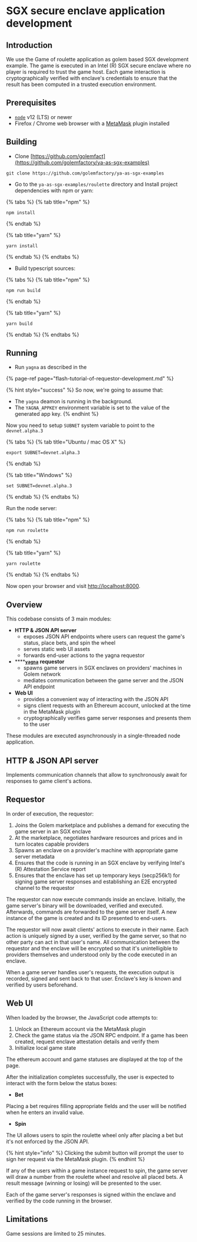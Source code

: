 # SGX secure enclave application development

## Introduction

We use the Game of roulette application as golem based SGX development example. The game is executed in an Intel \(R\) SGX secure enclave where no player is required to trust the game host. Each game interaction is cryptographically verified with enclave's credentials to ensure that the result has been computed in a trusted execution environment.

## Prerequisites

* [`node`](https://nodejs.org/en/download/) v12 \(LTS\) or newer
* Firefox / Chrome web browser with a [MetaMask](https://metamask.io/download.html) plugin installed

## Building

* Clone [https://github.com/golemfact](https://github.com/golemfactory/ya-as-sgx-examples)

```text
git clone https://github.com/golemfactory/ya-as-sgx-examples
```

* Go to the `ya-as-sgx-examples/roulette` directory and Install project dependencies with npm or yarn:

{% tabs %}
{% tab title="npm" %}
```text
npm install
```
{% endtab %}

{% tab title="yarn" %}
```text
yarn install
```
{% endtab %}
{% endtabs %}

* Build typescript sources:

{% tabs %}
{% tab title="npm" %}
```text
npm run build
```
{% endtab %}

{% tab title="yarn" %}
```text
yarn build
```
{% endtab %}
{% endtabs %}

## Running

* Run `yagna` as described in the

{% page-ref page="flash-tutorial-of-requestor-development.md" %}

{% hint style="success" %}
So now, we're going to assume that:

* The `yagna` deamon is running in the background. 
* The `YAGNA_APPKEY` environment variable is set to the value of the generated app key.
{% endhint %}

Now you need to setup `SUBNET` system variable to point to the `devnet.alpha.3`

{% tabs %}
{% tab title="Ubuntu / mac OS X" %}
```text
export SUBNET=devnet.alpha.3
```
{% endtab %}

{% tab title="Windows" %}
```text
set SUBNET=devnet.alpha.3
```
{% endtab %}
{% endtabs %}

Run the node server:

{% tabs %}
{% tab title="npm" %}
```text
npm run roulette
```
{% endtab %}

{% tab title="yarn" %}
```
yarn roulette
```
{% endtab %}
{% endtabs %}

Now open your browser and visit [http://localhost:8000](http://localhost:8000/).

## Overview

This codebase consists of 3 main modules:

* **HTTP & JSON API server**
  * exposes JSON API endpoints where users can request the game's status, place bets, and spin the wheel
  * serves static web UI assets
  * forwards end-user actions to the yagna requestor
* \*\*\*\*[**`yagna`**](https://handbook.golem.network/introduction/golem-overview#golem-architecture) **requestor**
  * spawns game servers in SGX enclaves on providers' machines in Golem network
  * mediates communication between the game server and the JSON API endpoint
* **Web UI**
  * provides a convenient way of interacting with the JSON API
  * signs client requests with an Ethereum account, unlocked at the time in the MetaMask plugin
  * cryptographically verifies game server responses and presents them to the user

These modules are executed asynchronously in a single-threaded node application.

## **HTTP & JSON API server**

Implements communication channels that allow to synchronously await for responses to game client's actions.

## Requestor

In order of execution, the requestor:

1. Joins the Golem marketplace and publishes a demand for executing the game server in an SGX enclave
2. At the marketplace, negotiates hardware resources and prices and in turn locates capable providers
3. Spawns an enclave on a provider's machine with appropriate game server metadata
4. Ensures that the code is running in an SGX enclave by verifying Intel's \(R\) Attestation Service report
5. Ensures that the enclave has set up temporary keys \(secp256k1\) for signing game server responses and establishing an E2E encrypted channel to the requestor

The requestor can now execute commands inside an enclave. Initially, the game server's binary will be downloaded, verified and executed. Afterwards, commands are forwarded to the game server itself. A new instance of the game is created and its ID presented to end-users.

The requestor will now await clients' actions to execute in their name. Each action is uniquely signed by a user, verified by the game server, so that no other party can act in that user's name. All communication between the requestor and the enclave will be encrypted so that it's unintelligible to providers themselves and understood only by the code executed in an enclave.

When a game server handles user's requests, the execution output is recorded, signed and sent back to that user. Enclave's key is known and verified by users beforehand.

## Web UI

When loaded by the browser, the JavaScript code attempts to:

1. Unlock an Ethereum account via the MetaMask plugin
2. Check the game status via the JSON RPC endpoint. If a game has been created, request enclave attestation details and verify them
3. Initialize local game state

The ethereum account and game statuses are displayed at the top of the page.

After the initialization completes successfully, the user is expected to interact with the form below the status boxes:

* **Bet**

Placing a bet requires filling appropriate fields and the user will be notified when he enters an invalid value.

* **Spin**

The UI allows users to spin the roulette wheel only after placing a bet but it's not enforced by the JSON API.

{% hint style="info" %}
Clicking the submit button will prompt the user to sign her request via the MetaMask plugin.
{% endhint %}

If any of the users within a game instance request to spin, the game server will draw a number from the roulette wheel and resolve all placed bets. A result message \(winning or losing\) will be presented to the user.

Each of the game server's responses is signed within the enclave and verified by the code running in the browser.

## Limitations

Game sessions are limited to 25 minutes.

